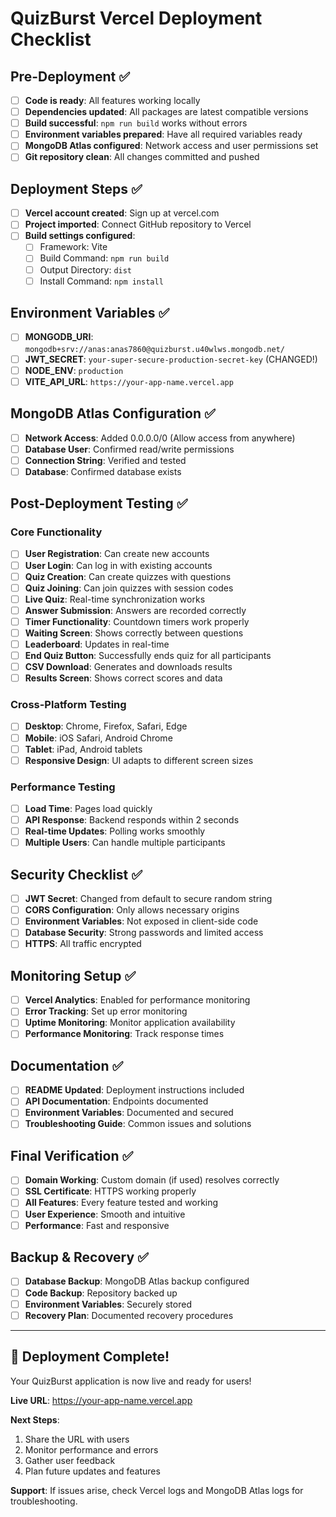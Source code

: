 # QuizBurst Vercel Deployment Checklist

## Pre-Deployment ✅

- [ ] **Code is ready**: All features working locally
- [ ] **Dependencies updated**: All packages are latest compatible versions
- [ ] **Build successful**: `npm run build` works without errors
- [ ] **Environment variables prepared**: Have all required variables ready
- [ ] **MongoDB Atlas configured**: Network access and user permissions set
- [ ] **Git repository clean**: All changes committed and pushed

## Deployment Steps ✅

- [ ] **Vercel account created**: Sign up at vercel.com
- [ ] **Project imported**: Connect GitHub repository to Vercel
- [ ] **Build settings configured**:
  - [ ] Framework: Vite
  - [ ] Build Command: `npm run build`
  - [ ] Output Directory: `dist`
  - [ ] Install Command: `npm install`

## Environment Variables ✅

- [ ] **MONGODB_URI**: `mongodb+srv://anas:anas7860@quizburst.u40wlws.mongodb.net/`
- [ ] **JWT_SECRET**: `your-super-secure-production-secret-key` (CHANGED!)
- [ ] **NODE_ENV**: `production`
- [ ] **VITE_API_URL**: `https://your-app-name.vercel.app`

## MongoDB Atlas Configuration ✅

- [ ] **Network Access**: Added 0.0.0.0/0 (Allow access from anywhere)
- [ ] **Database User**: Confirmed read/write permissions
- [ ] **Connection String**: Verified and tested
- [ ] **Database**: Confirmed database exists

## Post-Deployment Testing ✅

### Core Functionality
- [ ] **User Registration**: Can create new accounts
- [ ] **User Login**: Can log in with existing accounts
- [ ] **Quiz Creation**: Can create quizzes with questions
- [ ] **Quiz Joining**: Can join quizzes with session codes
- [ ] **Live Quiz**: Real-time synchronization works
- [ ] **Answer Submission**: Answers are recorded correctly
- [ ] **Timer Functionality**: Countdown timers work properly
- [ ] **Waiting Screen**: Shows correctly between questions
- [ ] **Leaderboard**: Updates in real-time
- [ ] **End Quiz Button**: Successfully ends quiz for all participants
- [ ] **CSV Download**: Generates and downloads results
- [ ] **Results Screen**: Shows correct scores and data

### Cross-Platform Testing
- [ ] **Desktop**: Chrome, Firefox, Safari, Edge
- [ ] **Mobile**: iOS Safari, Android Chrome
- [ ] **Tablet**: iPad, Android tablets
- [ ] **Responsive Design**: UI adapts to different screen sizes

### Performance Testing
- [ ] **Load Time**: Pages load quickly
- [ ] **API Response**: Backend responds within 2 seconds
- [ ] **Real-time Updates**: Polling works smoothly
- [ ] **Multiple Users**: Can handle multiple participants

## Security Checklist ✅

- [ ] **JWT Secret**: Changed from default to secure random string
- [ ] **CORS Configuration**: Only allows necessary origins
- [ ] **Environment Variables**: Not exposed in client-side code
- [ ] **Database Security**: Strong passwords and limited access
- [ ] **HTTPS**: All traffic encrypted

## Monitoring Setup ✅

- [ ] **Vercel Analytics**: Enabled for performance monitoring
- [ ] **Error Tracking**: Set up error monitoring
- [ ] **Uptime Monitoring**: Monitor application availability
- [ ] **Performance Monitoring**: Track response times

## Documentation ✅

- [ ] **README Updated**: Deployment instructions included
- [ ] **API Documentation**: Endpoints documented
- [ ] **Environment Variables**: Documented and secured
- [ ] **Troubleshooting Guide**: Common issues and solutions

## Final Verification ✅

- [ ] **Domain Working**: Custom domain (if used) resolves correctly
- [ ] **SSL Certificate**: HTTPS working properly
- [ ] **All Features**: Every feature tested and working
- [ ] **User Experience**: Smooth and intuitive
- [ ] **Performance**: Fast and responsive

## Backup & Recovery ✅

- [ ] **Database Backup**: MongoDB Atlas backup configured
- [ ] **Code Backup**: Repository backed up
- [ ] **Environment Variables**: Securely stored
- [ ] **Recovery Plan**: Documented recovery procedures

---

## 🎉 Deployment Complete!

Your QuizBurst application is now live and ready for users!

**Live URL**: https://your-app-name.vercel.app

**Next Steps**:
1. Share the URL with users
2. Monitor performance and errors
3. Gather user feedback
4. Plan future updates and features

**Support**: If issues arise, check Vercel logs and MongoDB Atlas logs for troubleshooting.
